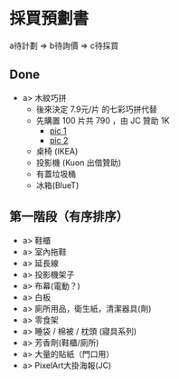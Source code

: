 # 採買預劃書

a待計劃 => b待詢價 => c待採買

## Done

- a> 木紋巧拼
  - 後來決定 7.9元/片 的七彩巧拼代替
  - 先購置 100 片共 790 ，由 JC 贊助 1K
    - [pic 1](http://i.imgur.com/DFyAmo4.jpg)
    - [pic 2](http://i.imgur.com/EAOr2vN.jpg)
  - 桌椅 (IKEA)
  - 投影機 (Kuon 出借贊助)
  - 有蓋垃圾桶
  - 冰箱(BlueT)



## 第一階段（有序排序）

- a> 鞋櫃
- a> 室內拖鞋
- a> 延長線
- a> 投影機架子
- a> 布幕(電動？)
- a> 白板
- a> 廁所用品，衛生紙，清潔器具(劑)
- a> 零食架
- a> 睡袋 / 棉被 / 枕頭 (寢具系列)
- a> 芳香劑(鞋櫃/廁所)
- a> 大量的貼紙（門口用）
- a> PixelArt大掛海報(JC)

